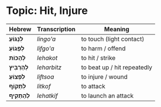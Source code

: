 # Topic: Hit, Injure

| **Hebrew**  | **Transcription**  | **Meaning**             |
|---------------|-------------|----------------------------|
| **לִנְגּוֹעַ**  | *lingo'a*     | to touch (light contact)     |
| **לִפְגוֹעַ**   | *lifgo'a*     | to harm / offend            |
| **לְהַכּוֹת**   | *lehakot*     | to hit / strike             |
| **לְהַרְבִּיץ** | *leharbitz*   | to beat up / hit repeatedly  |
| **לִפְצוֹעַ**   | *liftsoa*     | to injure / wound           |
| **לִתְקוֹף**    | *litkof*      | to attack                  |
| **לְהַתְקִיף**  | *lehatkif*    | to launch an attack         |
